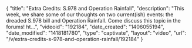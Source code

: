 {
    "title": "Extra Credits: S.978 and Operation Rainfall",
    "description": "This week, we share some of our thoughts on two current(ish) events: the dreaded S.978 bill and Operation Rainfall. Come discuss this topic in the forums! ht...",
    "videoid": "192184",
    "date_created": "1406055194",
    "date_modified": "1418181780",
    "type": "captivate",
    "layout": "video",
    "url": "\/v\/extra-credits-s-978-and-operation-rainfall\/192184"
}